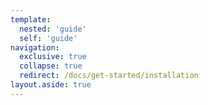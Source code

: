 ```yaml
---
template:
  nested: 'guide'
  self: 'guide'
navigation:
  exclusive: true
  collapse: true
  redirect: /docs/get-started/installation
layout.aside: true
---
```

